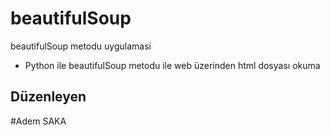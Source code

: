 # beautifulSoup
beautifulSoup metodu uygulamasi
* Python ile beautifulSoup metodu ile web üzerinden html dosyası okuma
## Düzenleyen
#Adem SAKA
